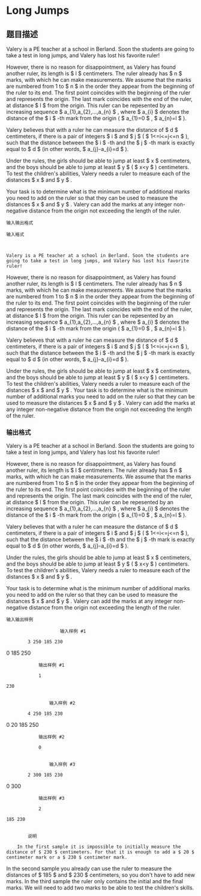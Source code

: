 # Long Jumps

## 题目描述

Valery is a PE teacher at a school in Berland. Soon the students are going to take a test in long jumps, and Valery has lost his favorite ruler!

However, there is no reason for disappointment, as Valery has found another ruler, its length is $ l $ centimeters. The ruler already has $ n $ marks, with which he can make measurements. We assume that the marks are numbered from 1 to $ n $ in the order they appear from the beginning of the ruler to its end. The first point coincides with the beginning of the ruler and represents the origin. The last mark coincides with the end of the ruler, at distance $ l $ from the origin. This ruler can be repesented by an increasing sequence $ a_{1},a_{2},...,a_{n} $ , where $ a_{i} $ denotes the distance of the $ i $ -th mark from the origin ( $ a_{1}=0 $ , $ a_{n}=l $ ).

Valery believes that with a ruler he can measure the distance of $ d $ centimeters, if there is a pair of integers $ i $ and $ j $ ( $ 1<=i<=j<=n $ ), such that the distance between the $ i $ -th and the $ j $ -th mark is exactly equal to $ d $ (in other words, $ a_{j}-a_{i}=d $ ).

Under the rules, the girls should be able to jump at least $ x $ centimeters, and the boys should be able to jump at least $ y $ ( $ x<y $ ) centimeters. To test the children's abilities, Valery needs a ruler to measure each of the distances $ x $ and $ y $ .

Your task is to determine what is the minimum number of additional marks you need to add on the ruler so that they can be used to measure the distances $ x $ and $ y $ . Valery can add the marks at any integer non-negative distance from the origin not exceeding the length of the ruler.

    输入输出格式

    输入格式

    

    Valery is a PE teacher at a school in Berland. Soon the students are going to take a test in long jumps, and Valery has lost his favorite ruler!

However, there is no reason for disappointment, as Valery has found another ruler, its length is $ l $ centimeters. The ruler already has $ n $ marks, with which he can make measurements. We assume that the marks are numbered from 1 to $ n $ in the order they appear from the beginning of the ruler to its end. The first point coincides with the beginning of the ruler and represents the origin. The last mark coincides with the end of the ruler, at distance $ l $ from the origin. This ruler can be repesented by an increasing sequence $ a_{1},a_{2},...,a_{n} $ , where $ a_{i} $ denotes the distance of the $ i $ -th mark from the origin ( $ a_{1}=0 $ , $ a_{n}=l $ ).

Valery believes that with a ruler he can measure the distance of $ d $ centimeters, if there is a pair of integers $ i $ and $ j $ ( $ 1<=i<=j<=n $ ), such that the distance between the $ i $ -th and the $ j $ -th mark is exactly equal to $ d $ (in other words, $ a_{j}-a_{i}=d $ ).

Under the rules, the girls should be able to jump at least $ x $ centimeters, and the boys should be able to jump at least $ y $ ( $ x<y $ ) centimeters. To test the children's abilities, Valery needs a ruler to measure each of the distances $ x $ and $ y $ . Your task is to determine what is the minimum number of additional marks you need to add on the ruler so that they can be used to measure the distances $ x $ and $ y $ . Valery can add the marks at any integer non-negative distance from the origin not exceeding the length of the ruler.

### 输出格式

Valery is a PE teacher at a school in Berland. Soon the students are going to take a test in long jumps, and Valery has lost his favorite ruler!

However, there is no reason for disappointment, as Valery has found another ruler, its length is $ l $ centimeters. The ruler already has $ n $ marks, with which he can make measurements. We assume that the marks are numbered from 1 to $ n $ in the order they appear from the beginning of the ruler to its end. The first point coincides with the beginning of the ruler and represents the origin. The last mark coincides with the end of the ruler, at distance $ l $ from the origin. This ruler can be repesented by an increasing sequence $ a_{1},a_{2},...,a_{n} $ , where $ a_{i} $ denotes the distance of the $ i $ -th mark from the origin ( $ a_{1}=0 $ , $ a_{n}=l $ ).

Valery believes that with a ruler he can measure the distance of $ d $ centimeters, if there is a pair of integers $ i $ and $ j $ ( $ 1<=i<=j<=n $ ), such that the distance between the $ i $ -th and the $ j $ -th mark is exactly equal to $ d $ (in other words, $ a_{j}-a_{i}=d $ ).

Under the rules, the girls should be able to jump at least $ x $ centimeters, and the boys should be able to jump at least $ y $ ( $ x<y $ ) centimeters. To test the children's abilities, Valery needs a ruler to measure each of the distances $ x $ and $ y $ .

Your task is to determine what is the minimum number of additional marks you need to add on the ruler so that they can be used to measure the distances $ x $ and $ y $ . Valery can add the marks at any integer non-negative distance from the origin not exceeding the length of the ruler.

    输入输出样例

                        输入样例 #1

            3 250 185 230

0 185 250


```
            输出样例 #1

            1

230


```
                    输入样例 #2

            4 250 185 230

0 20 185 250


```
            输出样例 #2

            0


```
                    输入样例 #3

            2 300 185 230

0 300


```
            输出样例 #3

            2

185 230


```
            

            说明

        In the first sample it is impossible to initially measure the distance of $ 230 $ centimeters. For that it is enough to add a $ 20 $ centimeter mark or a $ 230 $ centimeter mark.

In the second sample you already can use the ruler to measure the distances of $ 185 $ and $ 230 $ centimeters, so you don't have to add new marks. In the third sample the ruler only contains the initial and the final marks. We will need to add two marks to be able to test the children's skills.

    

    

<!--  -->

